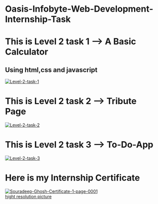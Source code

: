 # Oasis-Infobyte-Web-Development-Internship-Task
<h1>This is Level 2 task 1 --> A Basic Calculator </h1>
<h2>Using html,css and javascript</h2>
<a href="https://ibb.co/x6zgRMz"><img src="https://i.ibb.co/SBVm9KV/Level-2-task-1.png" alt="Level-2-task-1" border="0"></a>
<br>
<h1>This is Level 2 task 2 --> Tribute Page </h1>
<a href="https://ibb.co/NY1hLdC"><img src="https://i.ibb.co/w6JHKFg/Level-2-task-2.png" alt="Level-2-task-2" border="0"></a>
<h1>This is Level 2 task 3 --> To-Do-App </h1>
<a href="https://ibb.co/LpwQTQ4"><img src="https://i.ibb.co/ryPbBbn/Level-2-task-3.png" alt="Level-2-task-3" border="0"></a>
<h1>Here is my Internship Certificate</h1>
<a href="https://ibb.co/5BxZbW8"><img src="https://i.ibb.co/2gYJG7t/Souradeep-Ghosh-Certificate-1-page-0001.jpg" alt="Souradeep-Ghosh-Certificate-1-page-0001" border="0"></a><br /><a target='_blank' href='https://imgbb.com/'>hight resolution picture</a><br />
